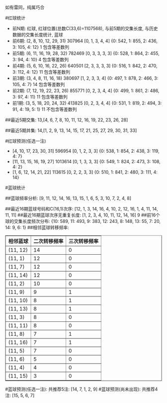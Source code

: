 <!-- 
.. title: 双色球2016058期(2016-05-22)数据分析报告
.. slug: slott-2016058-2016-05-22-report
.. date: 2016-05-23 08:00:00 UTC+08:00
.. tags: Lottery
.. link: 
.. description: 
.. type: text
-->

如有雷同，纯属巧合

<!-- TEASER_END-->

#红球统计

- 前N期: 红球, 红球位置(总数C(33,6)=1107568), 与前5期的交集长度, 与历史数据的交集长度统计, 蓝球
- 前6期: (2, 8, 10, 12, 29, 31) 307964 [0, 1, 3, 4, 4] {0: 542, 1: 855, 2: 436, 3: 105, 4: 12} 1 包含等差数列
- 前5期: (6, 11, 16, 19, 28, 32) 782469 [0, 3, 3, 3, 3] {0: 528, 1: 864, 2: 455, 3: 94, 4: 10} 4 包含等差数列
- 前4期: (5, 6, 10, 16, 22, 26) 640501 [2, 3, 3, 3, 3] {0: 516, 1: 842, 2: 470, 3: 112, 4: 12} 11 包含等差数列
- 前3期: (3, 4, 8, 11, 16, 18) 380697 [1, 2, 3, 3, 4] {0: 497, 1: 878, 2: 466, 3: 105, 4: 7} 14 包含等差数列
- 前2期: (7, 12, 19, 22, 23, 26) 855771 [0, 2, 3, 4, 4] {0: 499, 1: 861, 2: 486, 3: 97, 4: 11} 11 包含等差数列
- 前1期: (3, 5, 18, 20, 24, 32) 413825 [0, 2, 3, 4, 4] {0: 531, 1: 819, 2: 494, 3: 91, 4: 19, 5: 1} 11 不包含等差数列

##最近5期交集:
13,[4, 6, 7, 8, 10, 11, 12, 16, 19, 22, 23, 26, 28]

##最近5期并集:
14,[1, 2, 9, 13, 14, 15, 17, 21, 25, 27, 29, 30, 31, 33]

#红球预测(任选一注)

- [4, 10, 17, 23, 30, 31] 596954 [0, 1, 2, 3, 3] {0: 538, 1: 854, 2: 438, 3: 119, 4: 7}
- [11, 13, 15, 16, 19, 27] 1013614 [0, 1, 3, 3, 3] {0: 549, 1: 824, 2: 473, 3: 108, 4: 2}
- [1, 6, 12, 14, 21, 22] 113615 [0, 2, 2, 3, 3] {0: 510, 1: 841, 2: 480, 3: 111, 4: 14}

#蓝球统计

##蓝球频率分析:
[9, 11, 12, 14, 16, 13, 15, 1, 6, 5, 3, 10, 7, 2, 4, 8]

##最近16期蓝球号码和C(16,1)次序:
 [12, 1, 3, 14, 16, 4, 10, 2, 12, 16, 1, 4, 11, 14, 11, 11]
##最近16期蓝球次序无重复长度:
 [1, 2, 3, 4, 10, 11, 12, 14, 16] 9
##前16个球的交集长度频次分布:
{10: 589, 11: 493, 9: 383, 12: 243, 8: 148, 13: 55, 7: 20, 14: 9, 6: 1}
##相邻蓝球转移频率:
 <table border="1" class="table table-striped dataframe">
  <thead>
    <tr style="text-align: right;">
      <th>相邻蓝球</th>
      <th>二次转移频率</th>
      <th>三次转移频率</th>
    </tr>
  </thead>
  <tbody>
    <tr>
      <td>(11, 12)</td>
      <td>14</td>
      <td>0</td>
    </tr>
    <tr>
      <td>(11, 1)</td>
      <td>12</td>
      <td>0</td>
    </tr>
    <tr>
      <td>(11, 7)</td>
      <td>12</td>
      <td>0</td>
    </tr>
    <tr>
      <td>(11, 14)</td>
      <td>12</td>
      <td>0</td>
    </tr>
    <tr>
      <td>(11, 2)</td>
      <td>10</td>
      <td>0</td>
    </tr>
    <tr>
      <td>(11, 9)</td>
      <td>9</td>
      <td>1</td>
    </tr>
    <tr>
      <td>(11, 10)</td>
      <td>8</td>
      <td>1</td>
    </tr>
    <tr>
      <td>(11, 13)</td>
      <td>8</td>
      <td>1</td>
    </tr>
    <tr>
      <td>(11, 3)</td>
      <td>8</td>
      <td>0</td>
    </tr>
    <tr>
      <td>(11, 11)</td>
      <td>8</td>
      <td>0</td>
    </tr>
    <tr>
      <td>(11, 8)</td>
      <td>7</td>
      <td>1</td>
    </tr>
    <tr>
      <td>(11, 16)</td>
      <td>7</td>
      <td>1</td>
    </tr>
    <tr>
      <td>(11, 5)</td>
      <td>7</td>
      <td>0</td>
    </tr>
    <tr>
      <td>(11, 6)</td>
      <td>5</td>
      <td>0</td>
    </tr>
    <tr>
      <td>(11, 4)</td>
      <td>4</td>
      <td>0</td>
    </tr>
    <tr>
      <td>(11, 15)</td>
      <td>3</td>
      <td>0</td>
    </tr>
  </tbody>
</table>
#蓝球预测(任选一注):
共推荐5注: [14, 7, 1, 2, 9]
#蓝球预测(尚未出现):
共推荐4注: [15, 5, 6, 7]


